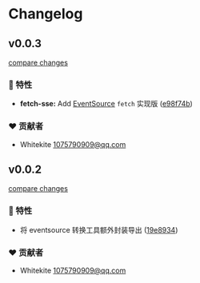 # Changelog


## v0.0.3

[compare changes](https://github.com/pkgai/sse-kit/compare/v0.0.2...v0.0.3)

### 🚀 特性

- **fetch-sse:** Add [EventSource](https://developer.mozilla.org/en-US/docs/Web/API/EventSource) `fetch` 实现版 ([e98f74b](https://github.com/pkgai/sse-kit/commit/e98f74b))

### ❤️ 贡献者

- Whitekite <1075790909@qq.com>

## v0.0.2

[compare changes](https://github.com/pkgai/sse-kit/compare/v0.0.1...v0.0.2)

### 🚀 特性

- 将 eventsource 转换工具额外封装导出 ([19e8934](https://github.com/pkgai/sse-kit/commit/19e8934))

### ❤️ 贡献者

- Whitekite <1075790909@qq.com>

